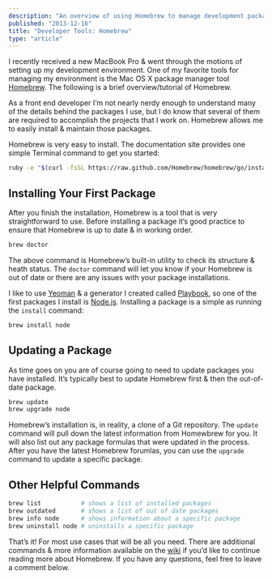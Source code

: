 ```yaml
---
description: "An overview of using Homebrew to manage development packages on macOS."
published: "2013-12-16"
title: "Developer Tools: Homebrew"
type: "article"
---
```


I recently received a new MacBook Pro &amp; went through the motions of setting up my development environment. One of my favorite tools for managing my environment is the Mac OS X package manager tool [Homebrew](http://brew.sh/). The following is a brief overview/tutorial of Homebrew.

As a front end developer I&rsquo;m not nearly nerdy enough to understand many of the details behind the packages I use, but I do know that several of them are required to accomplish the projects that I work on. Homebrew allows me to easily install &amp; maintain those packages.

Homebrew is very easy to install. The documentation site provides one simple Terminal command to get you started:

```bash
ruby -e "$(curl -fsSL https://raw.github.com/Homebrew/homebrew/go/install)"
```

## Installing Your First Package

After you finish the installation, Homebrew is a tool that is very straightforward to use. Before installing a package it&rsquo;s good practice to ensure that Homebrew is up to date &amp; in working order.

```bash
brew doctor
```

The above command is Homebrew&rsquo;s built-in utility to check its structure &amp; heath status. The `doctor` command will let you know if your Homebrew is out of date or there are any issues with your package installations.

I like to use [Yeoman](http://yeoman.io/) &amp; a generator I created called [Playbook](https://github.com/centresource/generator-playbook), so one of the first packages I install is [Node.js](http://nodejs.org/). Installing a package is a simple as running the `install` command:

```bash
brew install node
```

## Updating a Package

As time goes on you are of course going to need to update packages you have installed. It&rsquo;s typically best to update Homebrew first &amp; then the out-of-date package.

```bash
brew update
brew upgrade node
```

Homebrew&rsquo;s installation is, in reality, a clone of a Git repository. The `update` command will pull down the latest information from Homewbrew for you. It will also list out any package formulas that were updated in the process. After you have the latest Homebrew forumlas, you can use the `upgrade` command to update a specific package.

## Other Helpful Commands

```bash
brew list           # shows a list of installed packages
brew outdated       # shows a list of out of date packages
brew info node      # shows information about a specific package
brew uninstall node # uninstalls a specific package
```

That&rsquo;s it! For most use cases that will be all you need. There are additional commands &amp; more information available on the [wiki](https://github.com/Homebrew/homebrew/wiki) if you&rsquo;d like to continue reading more about Homebrew. If you have any questions, feel free to leave a comment below.
